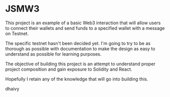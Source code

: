 # JSMW3

This project is an example of a basic Web3 interaction that will allow users to connect their wallets and send funds to a specified wallet with a message on Testnet.

The specific testnet hasn't been decided yet. I'm going to try to be as thorough as possible with documentation to make the design as easy to understand as possible for learning purposes.

The objective of building this project is an attempt to understand proper project composition and gain exposure to Solidity and React.

Hopefully I retain any of the knowledge that will go into building this.

dhaivy
